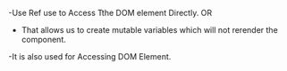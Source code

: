 -Use Ref use to Access Tthe DOM element Directly.
                            OR

- That allows us to create mutable variables which will not rerender the component.

-It is also used for Accessing DOM Element.